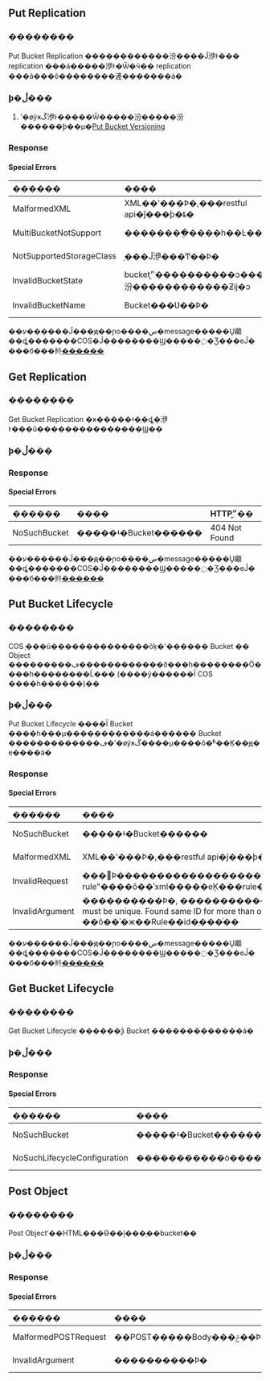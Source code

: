 ## Put Replication

### ��������

Put Bucket Replication ������������汾����Ĵ洢Ͱ��� replication ���á�����洢Ͱ�Ѿ�ӵ�� replication ���ã���ô��������滻�������á�

### ϸ�ڷ���


1. ʹ�øýӿڴ洢Ͱ�����Ѿ�����汾�����汾������ϸ��μ�[Put Bucket Versioning](http://tcecqpoc.fsphere.cn/document/product/436/8591 "Put Bucket Versioning")

### Response

#### Special Errors

|������|����|HTTP״̬��|
|:--|:--|:--|
|MalformedXML|XML��ʽ���Ϸ�,���restful api�ĵ���ϸ�ȶ� |400 Bad Request|
|MultiBucketNotSupport|��������ֻ����һ��Ŀ��bucket|400 Bad Request|
|NotSupportedStorageClass|ָ���Ĵ洢���Ͳ��Ϸ�|400 Bad Request|
|InvalidBucketState|bucket״̬����������ͻ�������汾������������Ƶĳ�ͻ|409 Conflict|
|InvalidBucketName|Bucket���Ʋ��Ϸ�|400 Bad Request|

��ע������Ĵ���ԭ��ɲο����ص�message�����Ų顣
��ȡ�������COS�Ĵ��������Ϣ�����߲�Ʒ���еĴ����б���鿴[������](http://tcecqpoc.fsphere.cn/document/product/436/7730)

## Get Replication

### ��������

Get Bucket Replication �ӿ�����ʵ�ֶ�ȡ�洢Ͱ���û���������������Ϣ��

### ϸ�ڷ���

### Response

#### Special Errors

|������|����|HTTP״̬��|
|:--|:--|:--|
|NoSuchBucket|�����ʵ�Bucket������|404 Not Found|

��ע������Ĵ���ԭ��ɲο����ص�message�����Ų顣
��ȡ�������COS�Ĵ��������Ϣ�����߲�Ʒ���еĴ����б���鿴[������](http://tcecqpoc.fsphere.cn/document/product/436/7730)

## Put Bucket Lifecycle

### ��������

COS ֧���û��������������õķ�ʽ������ Bucket �� Object ���������ڡ������������ð���һ��������Ӧ����һ��������Ĺ��� (����ÿ������Ϊ COS ����һ������)��

### ϸ�ڷ���
Put Bucket Lifecycle ����Ϊ Bucket ����һ���µ������������á������ Bucket �������������ڣ�ʹ�øýӿڴ����µ����õ�ͬʱ��Ḳ��ԭ�е����á�

### Response

#### Special Errors

|������|����|HTTP״̬��|
|:--|:--|:--|
|NoSuchBucket|�����ʵ�Bucket������|404 Not Found|
|MalformedXML|XML��ʽ���Ϸ�,���restful api�ĵ���ϸ�ȶ� |400 Bad Request|
|InvalidRequest|���󲻺Ϸ������������������ʾ"Conflict lifecycle rule"����ô��ʾxml�����еĶ���rule���໥��ͻ�Ĳ��֡�|400 Bad Reques|
|InvalidArgument|����������Ϸ�, ���������������ʾ"Rule ID must be unique. Found same ID for more than one rule", ��ô��ʾ�ж��Rule��id�ֶ���ͬ��|400 Bad Reques|


��ע������Ĵ���ԭ��ɲο����ص�message�����Ų顣
��ȡ�������COS�Ĵ��������Ϣ�����߲�Ʒ���еĴ����б���鿴[������](http://tcecqpoc.fsphere.cn/document/product/436/7730)

## Get Bucket Lifecycle

### ��������

Get Bucket Lifecycle ������ѯ Bucket �������������á�

### ϸ�ڷ���

### Response

#### Special Errors

|������|����|HTTP״̬��|
|:--|:--|:--|
|NoSuchBucket|�����ʵ�Bucket������|404 Not Found|
|NoSuchLifecycleConfiguration|�����������ò����ڡ�|404 Not Found|

## Post Object

### ��������

Post Objectʹ��HTML���ϴ��ļ���ָ��bucket��

### ϸ�ڷ���

### Response

#### Special Errors

|������|����|HTTP״̬��|
|:--|:--|:--|
|MalformedPOSTRequest|��POST�����Body���ݲ��Ϸ�|400 Bad Request|
|InvalidArgument|����������Ϸ�|404 Not Found|
